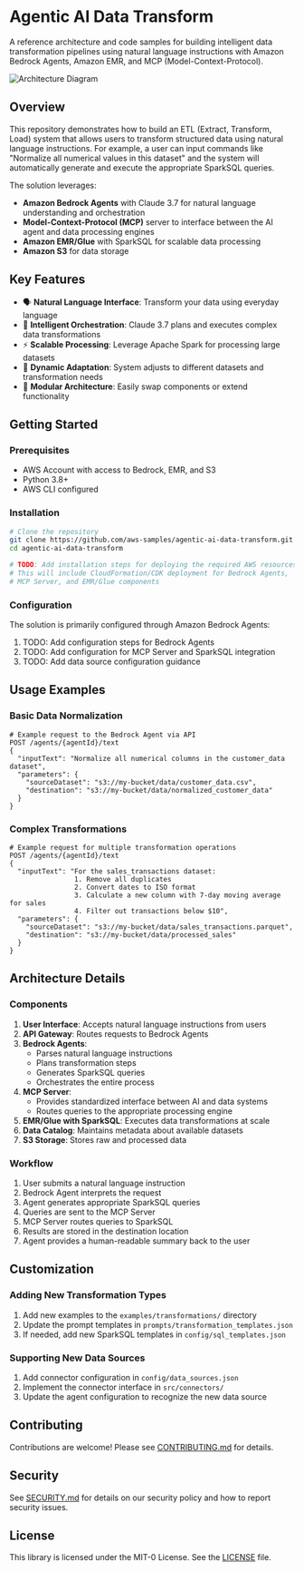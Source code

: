 # Agentic AI Data Transform

A reference architecture and code samples for building intelligent data transformation pipelines using natural language instructions with Amazon Bedrock Agents, Amazon EMR, and MCP (Model-Context-Protocol).

![Architecture Diagram](docs/images/architecture-diagram.png)

## Overview

This repository demonstrates how to build an ETL (Extract, Transform, Load) system that allows users to transform structured data using natural language instructions. For example, a user can input commands like "Normalize all numerical values in this dataset" and the system will automatically generate and execute the appropriate SparkSQL queries.

The solution leverages:
- **Amazon Bedrock Agents** with Claude 3.7 for natural language understanding and orchestration
- **Model-Context-Protocol (MCP)** server to interface between the AI agent and data processing engines
- **Amazon EMR/Glue** with SparkSQL for scalable data processing
- **Amazon S3** for data storage

## Key Features

- 🗣️ **Natural Language Interface**: Transform your data using everyday language
- 🧠 **Intelligent Orchestration**: Claude 3.7 plans and executes complex data transformations
- ⚡ **Scalable Processing**: Leverage Apache Spark for processing large datasets
- 🔄 **Dynamic Adaptation**: System adjusts to different datasets and transformation needs
- 🔌 **Modular Architecture**: Easily swap components or extend functionality

## Getting Started

### Prerequisites

- AWS Account with access to Bedrock, EMR, and S3
- Python 3.8+
- AWS CLI configured

### Installation

```bash
# Clone the repository
git clone https://github.com/aws-samples/agentic-ai-data-transform.git
cd agentic-ai-data-transform

# TODO: Add installation steps for deploying the required AWS resources
# This will include CloudFormation/CDK deployment for Bedrock Agents,
# MCP Server, and EMR/Glue components
```

### Configuration

The solution is primarily configured through Amazon Bedrock Agents:

1. TODO: Add configuration steps for Bedrock Agents
2. TODO: Add configuration for MCP Server and SparkSQL integration
3. TODO: Add data source configuration guidance

## Usage Examples

### Basic Data Normalization

```
# Example request to the Bedrock Agent via API
POST /agents/{agentId}/text
{
  "inputText": "Normalize all numerical columns in the customer_data dataset",
  "parameters": {
    "sourceDataset": "s3://my-bucket/data/customer_data.csv",
    "destination": "s3://my-bucket/data/normalized_customer_data"
  }
}
```

### Complex Transformations

```
# Example request for multiple transformation operations
POST /agents/{agentId}/text
{
  "inputText": "For the sales_transactions dataset: 
                1. Remove all duplicates
                2. Convert dates to ISO format
                3. Calculate a new column with 7-day moving average for sales
                4. Filter out transactions below $10",
  "parameters": {
    "sourceDataset": "s3://my-bucket/data/sales_transactions.parquet",
    "destination": "s3://my-bucket/data/processed_sales"
  }
}
```

## Architecture Details

### Components

1. **User Interface**: Accepts natural language instructions from users
2. **API Gateway**: Routes requests to Bedrock Agents
3. **Bedrock Agents**: 
   - Parses natural language instructions
   - Plans transformation steps
   - Generates SparkSQL queries
   - Orchestrates the entire process
4. **MCP Server**: 
   - Provides standardized interface between AI and data systems
   - Routes queries to the appropriate processing engine
5. **EMR/Glue with SparkSQL**: Executes data transformations at scale
6. **Data Catalog**: Maintains metadata about available datasets
7. **S3 Storage**: Stores raw and processed data

### Workflow

1. User submits a natural language instruction
2. Bedrock Agent interprets the request
3. Agent generates appropriate SparkSQL queries
4. Queries are sent to the MCP Server
5. MCP Server routes queries to SparkSQL
6. Results are stored in the destination location
7. Agent provides a human-readable summary back to the user

## Customization

### Adding New Transformation Types

1. Add new examples to the `examples/transformations/` directory
2. Update the prompt templates in `prompts/transformation_templates.json`
3. If needed, add new SparkSQL templates in `config/sql_templates.json`

### Supporting New Data Sources

1. Add connector configuration in `config/data_sources.json`
2. Implement the connector interface in `src/connectors/`
3. Update the agent configuration to recognize the new data source

## Contributing

Contributions are welcome! Please see [CONTRIBUTING.md](CONTRIBUTING.md) for details.

## Security

See [SECURITY.md](SECURITY.md) for details on our security policy and how to report security issues.

## License

This library is licensed under the MIT-0 License. See the [LICENSE](LICENSE) file.
